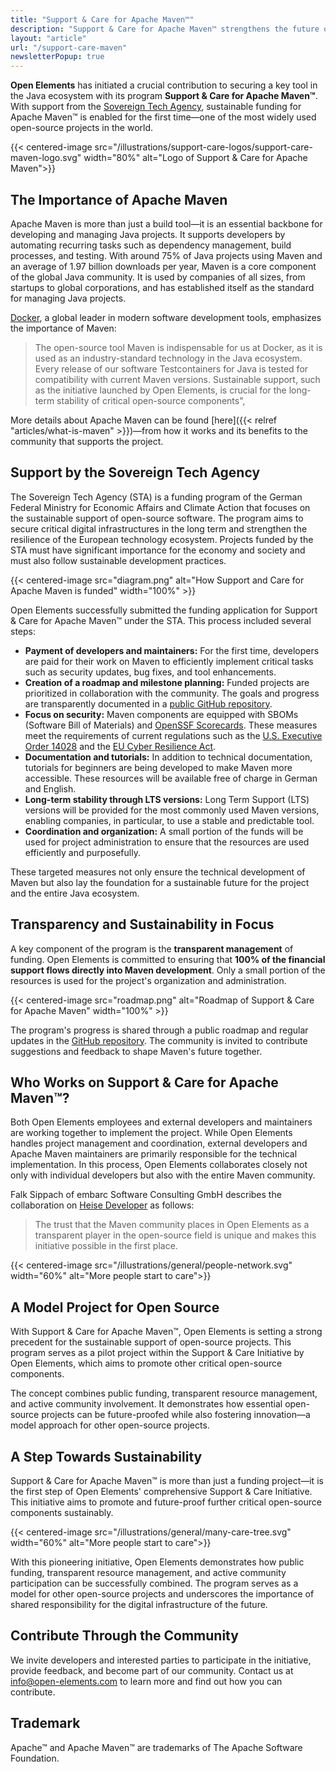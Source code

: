 ```yaml
---
title: "Support & Care for Apache Maven™"
description: "Support & Care for Apache Maven™ strengthens the future of the Java ecosystem through sustainable support and transparent development. As the first project of the Support & Care Initiative, it enables the long-term support of one of the most important open-source tools with a focus on security, LTS versions, and community participation."
layout: "article"
url: "/support-care-maven"
newsletterPopup: true
---
```


**Open Elements** has initiated a crucial contribution to securing a key tool in the Java ecosystem with its program **Support & Care for Apache Maven™**.
With support from the [Sovereign Tech Agency](https://www.sovereign.tech/), sustainable funding for Apache Maven™ is enabled for the first time—one of the most widely used open-source projects in the world.

{{< centered-image src="/illustrations/support-care-logos/support-care-maven-logo.svg" width="80%" alt="Logo of Support & Care for Apache Maven">}}

## The Importance of Apache Maven
Apache Maven is more than just a build tool—it is an essential backbone for developing and managing Java projects.
It supports developers by automating recurring tasks such as dependency management, build processes, and testing.
With around 75% of Java projects using Maven and an average of 1.97 billion downloads per year, Maven is a core component of the global Java community.
It is used by companies of all sizes, from startups to global corporations, and has established itself as the standard for managing Java projects.

[Docker](https://www.docker.com), a global leader in modern software development tools, emphasizes the importance of Maven:
> The open-source tool Maven is indispensable for us at Docker, as it is used as an industry-standard technology in the Java ecosystem.
> Every release of our software Testcontainers for Java is tested for compatibility with current Maven versions.
> Sustainable support, such as the initiative launched by Open Elements, is crucial for the long-term stability of critical open-source components",

More details about Apache Maven can be found [here]({{< relref "articles/what-is-maven" >}})—from how it works and its benefits to the community that supports the project.

## Support by the Sovereign Tech Agency
The Sovereign Tech Agency (STA) is a funding program of the German Federal Ministry for Economic Affairs and Climate Action that focuses on the sustainable support of open-source software.
The program aims to secure critical digital infrastructures in the long term and strengthen the resilience of the European technology ecosystem.
Projects funded by the STA must have significant importance for the economy and society and must also follow sustainable development practices.

{{< centered-image src="diagram.png" alt="How Support and Care for Apache Maven is funded" width="100%" >}}

Open Elements successfully submitted the funding application for Support & Care for Apache Maven™ under the STA. This process included several steps:

- **Payment of developers and maintainers:** For the first time, developers are paid for their work on Maven to efficiently implement critical tasks such as security updates, bug fixes, and tool enhancements.
- **Creation of a roadmap and milestone planning:** Funded projects are prioritized in collaboration with the community.
  The goals and progress are transparently documented in a [public GitHub repository](https://github.com/support-and-care/maven-support-and-care).
- **Focus on security:** Maven components are equipped with SBOMs (Software Bill of Materials) and [OpenSSF Scorecards](https://openssf.org/projects/scorecard/).
  These measures meet the requirements of current regulations such as the [U.S. Executive Order 14028](https://www.whitehouse.gov/briefing-room/presidential-actions/2021/05/12/executive-order-on-improving-the-nations-cybersecurity/)
  and the [EU Cyber Resilience Act](https://digital-strategy.ec.europa.eu/en/policies/cyber-resilience-act).
- **Documentation and tutorials:** In addition to technical documentation, tutorials for beginners are being developed to make Maven more accessible.
  These resources will be available free of charge in German and English.
- **Long-term stability through LTS versions:** Long Term Support (LTS) versions will be provided for the most commonly used Maven versions,
  enabling companies, in particular, to use a stable and predictable tool.
- **Coordination and organization:** A small portion of the funds will be used for project administration to ensure that the resources are used efficiently and purposefully.

These targeted measures not only ensure the technical development of Maven but also lay the foundation for a sustainable future for the project and the entire Java ecosystem.

## Transparency and Sustainability in Focus

A key component of the program is the **transparent management** of funding.
Open Elements is committed to ensuring that **100% of the financial support flows directly into Maven development**.
Only a small portion of the resources is used for the project's organization and administration.

{{< centered-image src="roadmap.png" alt="Roadmap of Support & Care for Apache Maven" width="100%" >}}

The program's progress is shared through a public roadmap and regular updates in the [GitHub repository](https://github.com/support-and-care/maven-support-and-care).
The community is invited to contribute suggestions and feedback to shape Maven's future together.

## Who Works on Support & Care for Apache Maven™?

Both Open Elements employees and external developers and maintainers are working together to implement the project.
While Open Elements handles project management and coordination, external developers and Apache Maven maintainers are primarily responsible for the technical implementation.
In this process, Open Elements collaborates closely not only with individual developers but also with the entire Maven community.

Falk Sippach of embarc Software Consulting GmbH describes the collaboration on [Heise Developer](https://www.heise.de/blog/Java-Einladung-zur-Mitgestaltung-des-Programms-Support-Care-for-Apache-Maven-9718336.html) as follows:  
> The trust that the Maven community places in Open Elements as a transparent player in the open-source field is unique and makes this initiative possible in the first place.

{{< centered-image src="/illustrations/general/people-network.svg" width="60%" alt="More people start to care">}}

## A Model Project for Open Source

With Support & Care for Apache Maven™, Open Elements is setting a strong precedent for the sustainable support of open-source projects.
This program serves as a pilot project within the Support & Care Initiative by Open Elements, which aims to promote other critical open-source components.

The concept combines public funding, transparent resource management, and active community involvement.
It demonstrates how essential open-source projects can be future-proofed while also fostering innovation—a model approach for other open-source projects.

## A Step Towards Sustainability

Support & Care for Apache Maven™ is more than just a funding project—it is the first step of Open Elements' comprehensive Support & Care Initiative.
This initiative aims to promote and future-proof further critical open-source components sustainably.

{{< centered-image src="/illustrations/general/many-care-tree.svg" width="60%" alt="More people start to care">}}

With this pioneering initiative, Open Elements demonstrates how public funding, transparent resource management, and active community participation can be successfully combined.
The program serves as a model for other open-source projects and underscores the importance of shared responsibility for the digital infrastructure of the future.

## Contribute Through the Community

We invite developers and interested parties to participate in the initiative, provide feedback, and become part of our community.
Contact us at [info@open-elements.com](mailto:info@open-elements.com) to learn more and find out how you can contribute.

## Trademark

Apache&trade; and Apache Maven&trade; are trademarks of The Apache Software Foundation.